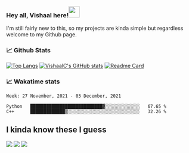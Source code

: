 ### Hey all, Vishaal here!<img src="https://raw.githubusercontent.com/MartinHeinz/MartinHeinz/master/wave.gif" width="30px">

I'm still fairly new to this, so my projects are kinda simple but regardless welcome to my Github page.

### &#128200; Github Stats

[![Top Langs](https://github-readme-stats.vercel.app/api/top-langs/?username=VishaalC&hide=Tcl&layout=compact&theme=bear)](https://github.com/VishaalC/github-readme-stats)
[![VishaalC's GitHub stats](https://github-readme-stats.vercel.app/api?username=VishaalC&theme=bear&show_icons=true)](https://github.com/VishaalC/github-readme-stats)
[![Readme Card](https://github-readme-stats.vercel.app/api/pin/?username=VishaalC&repo=password-generator&theme=bear)](https://github.com/VishaalC/password-generator)
### &#128200; Wakatime stats
<!--START_SECTION:waka-->
```text
Week: 27 November, 2021 - 03 December, 2021

Python   ███████████████████████████▓░░░░░░░░░░░░░   67.65 % 
C++      █████████████▒░░░░░░░░░░░░░░░░░░░░░░░░░░░   32.26 % 
```
<!--END_SECTION:waka-->
## I kinda know these I guess
![](https://img.shields.io/badge/Code-Python-informational?style=for-the-badge&logo=appveyor&logo=<python>&logoColor=#3776AB&color=2bbc8a)
![](https://img.shields.io/badge/Code-C-informational?style=for-the-badge&logo=appveyor&logo=<C>&logoColor=#3776AB&color=2bbc8a)
![](https://img.shields.io/badge/Code-C++-informational?style=for-the-badge&logo=appveyor&logo=C++>&logoColor=#3776AB&color=2bbc8a)



